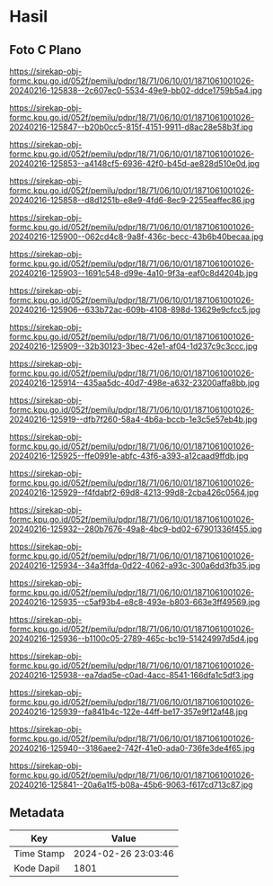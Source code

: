# Hasil

## Foto C Plano

https://sirekap-obj-formc.kpu.go.id/052f/pemilu/pdpr/18/71/06/10/01/1871061001026-20240216-125838--2c607ec0-5534-49e9-bb02-ddce1759b5a4.jpg

https://sirekap-obj-formc.kpu.go.id/052f/pemilu/pdpr/18/71/06/10/01/1871061001026-20240216-125847--b20b0cc5-815f-4151-9911-d8ac28e58b3f.jpg

https://sirekap-obj-formc.kpu.go.id/052f/pemilu/pdpr/18/71/06/10/01/1871061001026-20240216-125853--a4148cf5-6936-42f0-b45d-ae828d510e0d.jpg

https://sirekap-obj-formc.kpu.go.id/052f/pemilu/pdpr/18/71/06/10/01/1871061001026-20240216-125858--d8d1251b-e8e9-4fd6-8ec9-2255eaffec86.jpg

https://sirekap-obj-formc.kpu.go.id/052f/pemilu/pdpr/18/71/06/10/01/1871061001026-20240216-125900--062cd4c8-9a8f-436c-becc-43b6b40becaa.jpg

https://sirekap-obj-formc.kpu.go.id/052f/pemilu/pdpr/18/71/06/10/01/1871061001026-20240216-125903--1691c548-d99e-4a10-9f3a-eaf0c8d4204b.jpg

https://sirekap-obj-formc.kpu.go.id/052f/pemilu/pdpr/18/71/06/10/01/1871061001026-20240216-125906--633b72ac-609b-4108-898d-13629e9cfcc5.jpg

https://sirekap-obj-formc.kpu.go.id/052f/pemilu/pdpr/18/71/06/10/01/1871061001026-20240216-125909--32b30123-3bec-42e1-af04-1d237c9c3ccc.jpg

https://sirekap-obj-formc.kpu.go.id/052f/pemilu/pdpr/18/71/06/10/01/1871061001026-20240216-125914--435aa5dc-40d7-498e-a632-23200affa8bb.jpg

https://sirekap-obj-formc.kpu.go.id/052f/pemilu/pdpr/18/71/06/10/01/1871061001026-20240216-125919--dfb7f260-58a4-4b6a-bccb-1e3c5e57eb4b.jpg

https://sirekap-obj-formc.kpu.go.id/052f/pemilu/pdpr/18/71/06/10/01/1871061001026-20240216-125925--ffe0991e-abfc-43f6-a393-a12caad9ffdb.jpg

https://sirekap-obj-formc.kpu.go.id/052f/pemilu/pdpr/18/71/06/10/01/1871061001026-20240216-125929--f4fdabf2-69d8-4213-99d8-2cba426c0564.jpg

https://sirekap-obj-formc.kpu.go.id/052f/pemilu/pdpr/18/71/06/10/01/1871061001026-20240216-125932--280b7676-49a8-4bc9-bd02-67901336f455.jpg

https://sirekap-obj-formc.kpu.go.id/052f/pemilu/pdpr/18/71/06/10/01/1871061001026-20240216-125934--34a3ffda-0d22-4062-a93c-300a6dd3fb35.jpg

https://sirekap-obj-formc.kpu.go.id/052f/pemilu/pdpr/18/71/06/10/01/1871061001026-20240216-125935--c5af93b4-e8c8-493e-b803-663e3ff49569.jpg

https://sirekap-obj-formc.kpu.go.id/052f/pemilu/pdpr/18/71/06/10/01/1871061001026-20240216-125936--b1100c05-2789-465c-bc19-51424997d5d4.jpg

https://sirekap-obj-formc.kpu.go.id/052f/pemilu/pdpr/18/71/06/10/01/1871061001026-20240216-125938--ea7dad5e-c0ad-4acc-8541-166dfa1c5df3.jpg

https://sirekap-obj-formc.kpu.go.id/052f/pemilu/pdpr/18/71/06/10/01/1871061001026-20240216-125939--fa841b4c-122e-44ff-be17-357e9f12af48.jpg

https://sirekap-obj-formc.kpu.go.id/052f/pemilu/pdpr/18/71/06/10/01/1871061001026-20240216-125940--3186aee2-742f-41e0-ada0-736fe3de4f65.jpg

https://sirekap-obj-formc.kpu.go.id/052f/pemilu/pdpr/18/71/06/10/01/1871061001026-20240216-125841--20a6a1f5-b08a-45b6-9063-f617cd713c87.jpg


## Metadata

| Key        | Value               |
| ---------- | ------------------- |
| Time Stamp | 2024-02-26 23:03:46 |
| Kode Dapil | 1801                |



